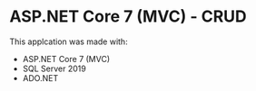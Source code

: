 # ASP.NET Core 7 (MVC) - CRUD

This applcation was made with:
- ASP.NET Core 7 (MVC)
- SQL Server 2019
- ADO.NET